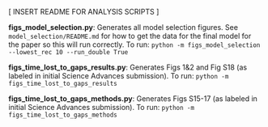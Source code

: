 [ INSERT README FOR ANALYSIS SCRIPTS ]


**figs_model_selection.py**: Generates all model selection figures. See `model_selection/README.md` for how to get the data for the final model for the paper so this will run correctly. To run: `python -m figs_model_selection --lowest_rec 10 --run_double True`

**figs_time_lost_to_gaps_results.py**: Generates Figs 1&2 and Fig S18 (as labeled in initial Science Advances submission). To run: `python -m figs_time_lost_to_gaps_results`

**figs_time_lost_to_gaps_methods.py**: Generates Figs S15-17 (as labeled in initial Science Advances submission). To run: `python -m figs_time_lost_to_gaps_methods`
